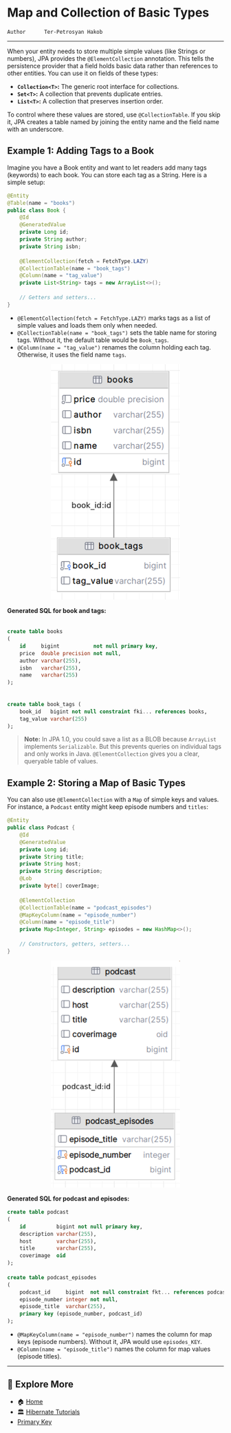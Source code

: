 # Map and Collection of Basic Types

```info
Author      Ter-Petrosyan Hakob
```
---


When your entity needs to store multiple simple values (like Strings or numbers), JPA provides the `@ElementCollection` annotation. 
This tells the persistence provider that a field holds basic data rather than references to other entities. You can use it on fields of these types:

- **`Collection<T>`:** The generic root interface for collections.
- **`Set<T>`:** A collection that prevents duplicate entries.
- **`List<T>`:** A collection that preserves insertion order.

To control where these values are stored, use `@CollectionTable`. If you skip it, JPA creates a table named by joining the entity name and the field name with an underscore.


## Example 1: Adding Tags to a Book

Imagine you have a Book entity and want to let readers add many tags (keywords) to each book. You can store each tag as a String. Here is a simple setup:

```java
@Entity
@Table(name = "books")
public class Book {
    @Id
    @GeneratedValue
    private Long id;
    private String author;
    private String isbn;

    @ElementCollection(fetch = FetchType.LAZY)
    @CollectionTable(name = "book_tags")
    @Column(name = "tag_value")
    private List<String> tags = new ArrayList<>();

    // Getters and setters...
}
```

- `@ElementCollection(fetch = FetchType.LAZY)` marks tags as a list of simple values and loads them only when needed.
- `@CollectionTable(name = "book_tags")` sets the table name for storing tags. Without it, the default table would be `Book_tags`.
- `@Column(name = "tag_value")` renames the column holding each tag. Otherwise, it uses the field name `tags`.


<p align="center">
    <img src="./assets/img6.png" alt="img6" width="300"/>
</p>

**Generated SQL for book and tags:**

```sql

create table books
(
    id     bigint           not null primary key,
    price  double precision not null,
    author varchar(255),
    isbn   varchar(255),
    name   varchar(255)
);


create table book_tags (
    book_id   bigint not null constraint fki... references books,
    tag_value varchar(255)
);
```

> **Note:** In JPA 1.0, you could save a list as a BLOB because `ArrayList` implements `Serializable`. 
> But this prevents queries on individual tags and only works in Java. `@ElementCollection` gives you a clear, queryable table of values.

## Example 2: Storing a Map of Basic Types

You can also use `@ElementCollection` with a `Map` of simple keys and values. For instance, a `Podcast` entity might keep episode numbers and `titles`:

```java
@Entity
public class Podcast {
    @Id
    @GeneratedValue
    private Long id;
    private String title;
    private String host;
    private String description;
    @Lob
    private byte[] coverImage;

    @ElementCollection
    @CollectionTable(name = "podcast_episodes")
    @MapKeyColumn(name = "episode_number")
    @Column(name = "episode_title")
    private Map<Integer, String> episodes = new HashMap<>();

    // Constructors, getters, setters...
}
```

<p align="center">
    <img src="./assets/img7.png" alt="img7" width="300"/>
</p>

**Generated SQL for podcast and episodes:**

```sql
create table podcast
(
    id          bigint not null primary key,
    description varchar(255),
    host        varchar(255),
    title       varchar(255),
    coverimage  oid
);

create table podcast_episodes
(
    podcast_id     bigint  not null constraint fkt... references podcast,
    episode_number integer not null,
    episode_title  varchar(255),
    primary key (episode_number, podcast_id)
);
```


- `@MapKeyColumn(name = "episode_number")` names the column for map keys (episode numbers). Without it, JPA would use `episodes_KEY`.
- `@Column(name = "episode_title")` names the column for map values (episode titles).

---

## 📌 Explore More

- 🏠 [Home](./../../README.md)
- 🏛️ [Hibernate Tutorials](./../tutorials.md)
- [Primary Key](./5_Primary_Key.md)